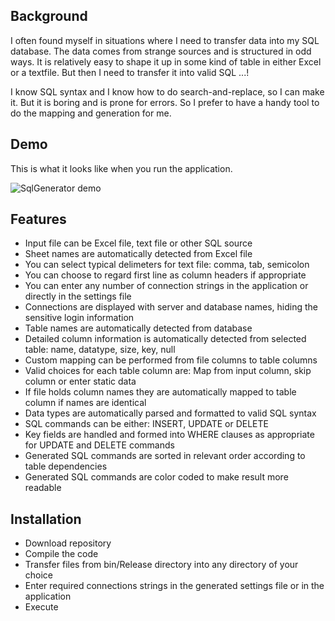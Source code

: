 

## Background

I often found myself in situations where I need to transfer data into my SQL database. The data comes from strange sources and is structured in odd ways. It is relatively easy to shape it up in some kind of table in either Excel or a textfile. But then I need to transfer it into valid SQL ...!

I know SQL syntax and I know how to do search-and-replace, so I can make it. But it is boring and is prone for errors. So I prefer to have a handy tool to do the mapping and generation for me.

## Demo
This is what it looks like when you run the application.

![SqlGenerator demo](Demo.png)

## Features
* Input file can be Excel file, text file or other SQL source
* Sheet names are automatically detected from Excel file
* You can select typical delimeters for text file: comma, tab, semicolon
* You can choose to regard first line as column headers if appropriate
* You can enter any number of connection strings in the application or directly in the settings file
* Connections are displayed with server and database names, hiding the sensitive login information
* Table names are automatically detected from database
* Detailed column information is automatically detected from selected table: name, datatype, size, key, null
* Custom mapping can be performed from file columns to table columns
* Valid choices for each table column are: Map from input column, skip column or enter static data
* If file holds column names they are automatically mapped to table column if names are identical
* Data types are automatically parsed and formatted to valid SQL syntax
* SQL commands can be either: INSERT, UPDATE or DELETE
* Key fields are handled and formed into WHERE clauses as appropriate for UPDATE and DELETE commands
* Generated SQL commands are sorted in relevant order according to table dependencies
* Generated SQL commands are color coded to make result more readable

## Installation

* Download repository
* Compile the code
* Transfer files from bin/Release directory into any directory of your choice
* Enter required connections strings in the generated settings file or in the application
* Execute






